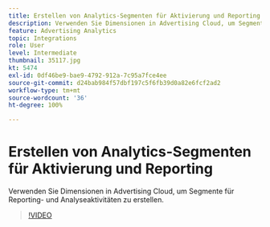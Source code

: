 ```yaml
---
title: Erstellen von Analytics-Segmenten für Aktivierung und Reporting
description: Verwenden Sie Dimensionen in Advertising Cloud, um Segmente für Reporting- und Analyseaktivitäten zu erstellen.
feature: Advertising Analytics
topic: Integrations
role: User
level: Intermediate
thumbnail: 35117.jpg
kt: 5474
exl-id: 0df46be9-bae9-4792-912a-7c95a7fce4ee
source-git-commit: d24bab984f57dbf197c5f6fb39d0a82e6fcf2ad2
workflow-type: tm+mt
source-wordcount: '36'
ht-degree: 100%

---
```


# Erstellen von Analytics-Segmenten für Aktivierung und Reporting

Verwenden Sie Dimensionen in Advertising Cloud, um Segmente für Reporting- und Analyseaktivitäten zu erstellen.

>[!VIDEO](https://video.tv.adobe.com/v/40436/?quality=12&learn=on&captions=ger)
